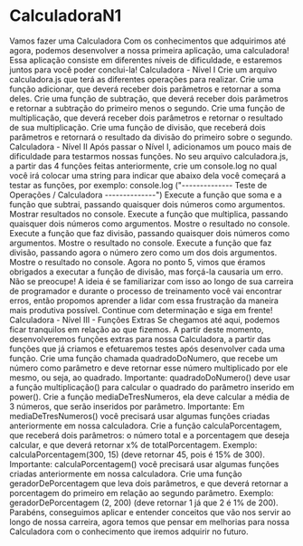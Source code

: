 # CalculadoraN1
Vamos fazer uma Calculadora Com os conhecimentos que adquirimos até agora, podemos desenvolver a nossa primeira aplicação, uma calculadora!  Essa aplicação consiste em diferentes níveis de dificuldade, e estaremos juntos para você poder conclui-la! Calculadora - Nível I  Crie um arquivo calculadora.js que terá as diferentes operações  para realizar. Crie uma função adicionar, que deverá receber dois parâmetros e retornar a soma deles. Crie uma função de subtração, que deverá receber dois parâmetros e retornar a subtração do primeiro menos o segundo. Crie uma função de multiplicação, que deverá receber dois parâmetros e retornar o resultado de sua multiplicação. Crie uma função de divisão, que receberá dois parâmetros e retornará o resultado da divisão do primeiro sobre o segundo. Calculadora - Nível II Após passar o Nível I, adicionamos um pouco mais de dificuldade para testarmos nossas funções. No seu arquivo calculadora.js,  a partir das 4 funções feitas anteriormente, crie um console.log no qual você irá colocar uma string para indicar que abaixo dela você começará a testar as funções, por exemplo: console.log ("-------------- Teste de Operações / Calculadora --------------") Execute a função que soma e a função que subtrai, passando quaisquer dois números como argumentos. Mostrar resultados no console. Execute a função que multiplica, passando quaisquer dois números como argumentos. Mostre o resultado no console. Execute a função que faz divisão, passando quaisquer dois números como argumentos. Mostre o resultado no console. Execute a função que faz divisão, passando agora o número zero como um dos dois argumentos. Mostre o resultado no console.  Agora no ponto 5, vimos que éramos obrigados a executar a função de divisão, mas forçá-la causaria um erro. Não se preocupe! A ideia é se familiarizar com isso ao longo de sua carreira de programador e durante o processo de treinamento você vai encontrar erros,  então propomos aprender a lidar com essa frustração da maneira mais produtiva possível. Continue com determinação e siga em frente! Calculadora - Nível III - Funções Extras Se chegamos até aqui, podemos ficar tranquilos em relação ao que fizemos.  A partir deste momento, desenvolveremos funções extras para nossa Calculadora, a partir das funções que já criamos e efetuaremos testes após desenvolver cada uma  função. Crie uma função chamada quadradoDoNumero, que recebe um número como parâmetro e deve retornar esse número multiplicado por ele mesmo, ou seja, ao quadrado. Importante: quadradoDoNumero() deve usar a função multiplicação() para calcular o quadrado do parâmetro inserido em power(). Crie a função mediaDeTresNumeros, ela deve calcular a média de 3 números, que serão inseridos por parâmetro. Importante: Em mediaDeTresNumeros() você precisará usar algumas funções criadas anteriormente em nossa calculadora.   Crie a função calculaPorcentagem, que receberá dois parâmetros: o número total e a porcentagem que deseja calcular, e que deverá retornar x% de totalPorcentagem. Exemplo: calculaPorcentagem(300, 15)  (deve retornar 45, pois é 15% de 300).   Importante: calculaPorcentagem() você precisará usar algumas funções criadas anteriormente em nossa calculadora.   Crie uma função geradorDePorcentagem que leva dois parâmetros, e que deverá retornar a porcentagem do primeiro em relação ao segundo parâmetro. Exemplo: geradorDePorcentagem (2, 200) (deve retornar 1 já que 2 é 1% de 200).  Parabéns, conseguimos aplicar e entender conceitos que vão nos servir ao longo de nossa carreira, agora temos que pensar em melhorias para nossa Calculadora com o conhecimento que iremos adquirir no futuro.
